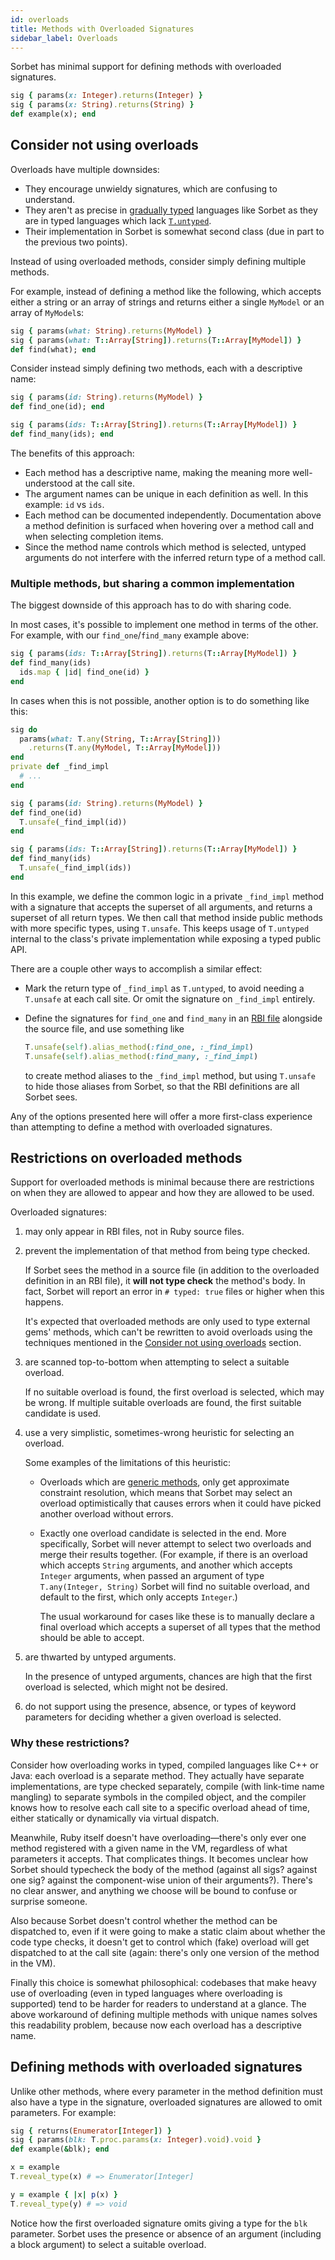 ```yaml
---
id: overloads
title: Methods with Overloaded Signatures
sidebar_label: Overloads
---
```


Sorbet has minimal support for defining methods with overloaded signatures.

```ruby
sig { params(x: Integer).returns(Integer) }
sig { params(x: String).returns(String) }
def example(x); end
```

## Consider not using overloads

Overloads have multiple downsides:

- They encourage unwieldy signatures, which are confusing to understand.
- They aren't as precise in [gradually typed](gradual.md) languages like Sorbet
  as they are in typed languages which lack [`T.untyped`](untyped.md).
- Their implementation in Sorbet is somewhat second class (due in part to the
  previous two points).

Instead of using overloaded methods, consider simply defining multiple methods.

For example, instead of defining a method like the following, which accepts
either a string or an array of strings and returns either a single `MyModel` or
an array of `MyModel`s:

```ruby
sig { params(what: String).returns(MyModel) }
sig { params(what: T::Array[String]).returns(T::Array[MyModel]) }
def find(what); end
```

Consider instead simply defining two methods, each with a descriptive name:

```ruby
sig { params(id: String).returns(MyModel) }
def find_one(id); end

sig { params(ids: T::Array[String]).returns(T::Array[MyModel]) }
def find_many(ids); end
```

The benefits of this approach:

- Each method has a descriptive name, making the meaning more well-understood at
  the call site.
- The argument names can be unique in each definition as well. In this example:
  `id` vs `ids`.
- Each method can be documented independently. Documentation above a method
  definition is surfaced when hovering over a method call and when selecting
  completion items.
- Since the method name controls which method is selected, untyped arguments do
  not interfere with the inferred return type of a method call.

### Multiple methods, but sharing a common implementation

The biggest downside of this approach has to do with sharing code.

In most cases, it's possible to implement one method in terms of the other. For
example, with our `find_one`/`find_many` example above:

```ruby
sig { params(ids: T::Array[String]).returns(T::Array[MyModel]) }
def find_many(ids)
  ids.map { |id| find_one(id) }
end
```

In cases when this is not possible, another option is to do something like this:

```ruby
sig do
  params(what: T.any(String, T::Array[String]))
    .returns(T.any(MyModel, T::Array[MyModel]))
end
private def _find_impl
  # ...
end

sig { params(id: String).returns(MyModel) }
def find_one(id)
  T.unsafe(_find_impl(id))
end

sig { params(ids: T::Array[String]).returns(T::Array[MyModel]) }
def find_many(ids)
  T.unsafe(_find_impl(ids))
end
```

In this example, we define the common logic in a private `_find_impl` method
with a signature that accepts the superset of all arguments, and returns a
superset of all return types. We then call that method inside public methods
with more specific types, using `T.unsafe`. This keeps usage of `T.untyped`
internal to the class's private implementation while exposing a typed public
API.

There are a couple other ways to accomplish a similar effect:

- Mark the return type of `_find_impl` as `T.untyped`, to avoid needing a
  `T.unsafe` at each call site. Or omit the signature on `_find_impl` entirely.

- Define the signatures for `find_one` and `find_many` in an [RBI file](rbi.md)
  alongside the source file, and use something like

  ```ruby
  T.unsafe(self).alias_method(:find_one, :_find_impl)
  T.unsafe(self).alias_method(:find_many, :_find_impl)
  ```

  to create method aliases to the `_find_impl` method, but using `T.unsafe` to
  hide those aliases from Sorbet, so that the RBI definitions are all Sorbet
  sees.

Any of the options presented here will offer a more first-class experience than
attempting to define a method with overloaded signatures.

## Restrictions on overloaded methods

Support for overloaded methods is minimal because there are restrictions on when
they are allowed to appear and how they are allowed to be used.

Overloaded signatures:

1.  may only appear in RBI files, not in Ruby source files.

1.  prevent the implementation of that method from being type checked.

    If Sorbet sees the method in a source file (in addition to the overloaded
    definition in an RBI file), it **will not type check** the method's body. In
    fact, Sorbet will report an error in `# typed: true` files or higher when
    this happens.

    It's expected that overloaded methods are only used to type external gems'
    methods, which can't be rewritten to avoid overloads using the techniques
    mentioned in the
    [Consider not using overloads](#consider-not-using-overloads) section.

1.  are scanned top-to-bottom when attempting to select a suitable overload.

    If no suitable overload is found, the first overload is selected, which may
    be wrong. If multiple suitable overloads are found, the first suitable
    candidate is used.

1.  use a very simplistic, sometimes-wrong heuristic for selecting an overload.

    Some examples of the limitations of this heuristic:

    - Overloads which are [generic methods](generics.md), only get approximate
      constraint resolution, which means that Sorbet may select an overload
      optimistically that causes errors when it could have picked another
      overload without errors.

    - Exactly one overload candidate is selected in the end. More specifically,
      Sorbet will never attempt to select two overloads and merge their results
      together. (For example, if there is an overload which accepts `String`
      arguments, and another which accepts `Integer` arguments, when passed an
      argument of type `T.any(Integer, String)` Sorbet will find no suitable
      overload, and default to the first, which only accepts `Integer`.)

      The usual workaround for cases like these is to manually declare a final
      overload which accepts a superset of all types that the method should be
      able to accept.

1.  are thwarted by untyped arguments.

    In the presence of untyped arguments, chances are high that the first
    overload is selected, which might not be desired.

1.  do not support using the presence, absence, or types of keyword parameters
    for deciding whether a given overload is selected.

### Why these restrictions?

Consider how overloading works in typed, compiled languages like C++ or Java:
each overload is a separate method. They actually have separate implementations,
are type checked separately, compile (with link-time name mangling) to separate
symbols in the compiled object, and the compiler knows how to resolve each call
site to a specific overload ahead of time, either statically or dynamically via
virtual dispatch.

Meanwhile, Ruby itself doesn't have overloading—there's only ever one method
registered with a given name in the VM, regardless of what parameters it
accepts. That complicates things. It becomes unclear how Sorbet should typecheck
the body of the method (against all sigs? against one sig? against the
component-wise union of their arguments?). There's no clear answer, and anything
we choose will be bound to confuse or surprise someone.

Also because Sorbet doesn't control whether the method can be dispatched to,
even if it were going to make a static claim about whether the code type checks,
it doesn't get to control which (fake) overload will get dispatched to at the
call site (again: there's only one version of the method in the VM).

Finally this choice is somewhat philosophical: codebases that make heavy use of
overloading (even in typed languages where overloading is supported) tend to be
harder for readers to understand at a glance. The above workaround of defining
multiple methods with unique names solves this readability problem, because now
each overload has a descriptive name.

## Defining methods with overloaded signatures

Unlike other methods, where every parameter in the method definition must also
have a type in the signature, overloaded signatures are allowed to omit
parameters. For example:

```ruby
sig { returns(Enumerator[Integer]) }
sig { params(blk: T.proc.params(x: Integer).void).void }
def example(&blk); end

x = example
T.reveal_type(x) # => Enumerator[Integer]

y = example { |x| p(x) }
T.reveal_type(y) # => void
```

Notice how the first overloaded signature omits giving a type for the `blk`
parameter. Sorbet uses the presence or absence of an argument (including a block
argument) to select a suitable overload.
